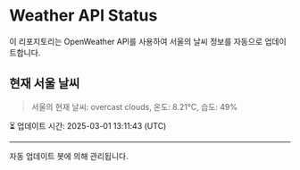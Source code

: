 
# Weather API Status

이 리포지토리는 OpenWeather API를 사용하여 서울의 날씨 정보를 자동으로 업데이트합니다.

## 현재 서울 날씨
> 서울의 현재 날씨: overcast clouds, 온도: 8.21°C, 습도: 49%

⏳ 업데이트 시간: 2025-03-01 13:11:43 (UTC)

---
자동 업데이트 봇에 의해 관리됩니다.
